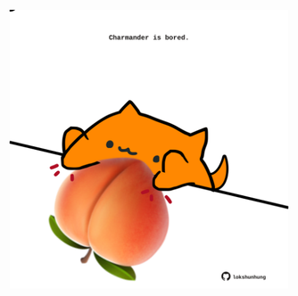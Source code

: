 <!-- built at 24/07/2022, 20:00:53 UTC -->
<p align="center">
  <img width="500" height="500" src="./ReadmeImage.svg">
</p>
